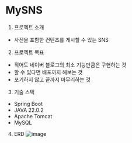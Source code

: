 # MySNS

1) 프로젝트 소개
- 사진을 포함한 컨텐츠를 게시할 수 있는 SNS

2) 프로젝트 목표
- 적어도 네이버 블로그의 최소 기능만큼은 구현하는 것
- 할 수 있다면 배포까지 해보는 것
- 포기하지 않고 끝까지 마무리하는 것

3) 기술 스택
- Spring Boot
- JAVA 22.0.2
- Apache Tomcat
- MySQL

4) ERD
![image](https://github.com/user-attachments/assets/5295d636-2894-4830-8839-c4991fb7de22)
